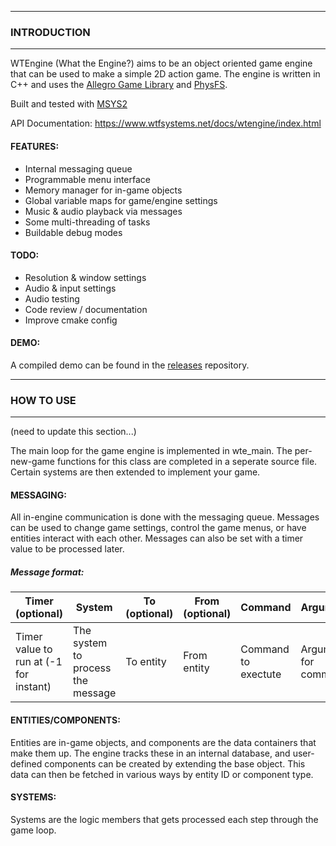 
--------------------------
### INTRODUCTION
--------------------------

WTEngine (What the Engine?) aims to be an object oriented game engine that can be used to make a simple 2D action game.
The engine is written in C++ and uses the [Allegro Game Library](https://liballeg.org) and [PhysFS](https://www.icculus.org/physfs/).

Built and tested with [MSYS2](https://www.msys2.org/)

API Documentation:  https://www.wtfsystems.net/docs/wtengine/index.html

#### FEATURES:
 - Internal messaging queue 
 - Programmable menu interface
 - Memory manager for in-game objects
 - Global variable maps for game/engine settings
 - Music & audio playback via messages
 - Some multi-threading of tasks
 - Buildable debug modes

#### TODO:
 - Resolution & window settings
 - Audio & input settings
 - Audio testing
 - Code review / documentation
 - Improve cmake config

#### DEMO:

A compiled demo can be found in the [releases](https://github.com/wtfsystems/releases) repository.

--------------------------
### HOW TO USE
--------------------------

(need to update this section...)

The main loop for the game engine is implemented in wte_main.  The per-new-game functions for this class are completed in a seperate source file.  Certain systems are then extended to implement your game.

#### MESSAGING:

All in-engine communication is done with the messaging queue.  Messages can be used to change game settings, control the game menus, or have entities interact with each other.  Messages can also be set with a timer value to be processed later.

##### Message format:

| Timer (optional) | System | To (optional) | From (optional) | Command | Arguments |
| ----- | ------ | -- | ---- | ------- | --------- |
| Timer value to run at (-1 for instant) | The system to process the message | To entity | From entity | Command to exectute | Arguments for command |

#### ENTITIES/COMPONENTS:

Entities are in-game objects, and components are the data containers that make them up.  The engine tracks these in an internal database, and user-defined components can be created by extending the base object.  This data can then be fetched in various ways by entity ID or component type.

#### SYSTEMS:

Systems are the logic members that gets processed each step through the game loop.
